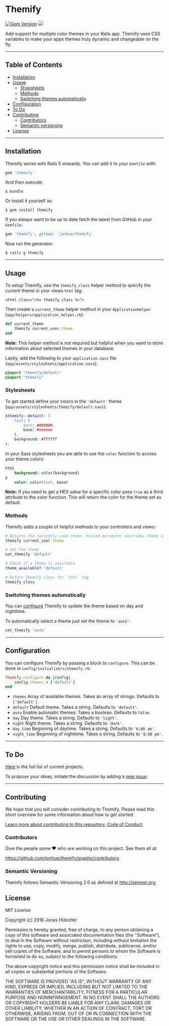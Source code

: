 # Themify

[![Gem Version](https://badge.fury.io/rb/themify.svg)](https://badge.fury.io/rb/themify) <img src="https://travis-ci.org/jonhue/themify.svg?branch=master" />

Add support for multiple color themes in your Rails app. Themify uses CSS variables to make your apps themes truly dynamic and changeable on the fly.

---

## Table of Contents

* [Installation](#installation)
* [Usage](#usage)
    * [Stylesheets](#stylesheets)
    * [Methods](#methods)
    * [Switching themes automatically](#switching-themes-automatically)
* [Configuration](#configuration)
* [To Do](#to-do)
* [Contributing](#contributing)
    * [Contributors](#contributors)
    * [Semantic versioning](#semantic-versioning)
* [License](#license)

---

## Installation

Themify works with Rails 5 onwards. You can add it to your `Gemfile` with:

```ruby
gem 'themify'
```

And then execute:

    $ bundle

Or install it yourself as:

    $ gem install themify

If you always want to be up to date fetch the latest from GitHub in your `Gemfile`:

```ruby
gem 'themify', github: 'jonhue/themify'
```

Now run the generator:

    $ rails g themify

---

## Usage

To setup Themify, use the `themify_class` helper method to specify the current theme in your views `html` tag:

```erb
<html class="<%= themify_class %>">
```

Then create a `current_theme` helper method in your `ApplicationHelper` (`app/helpers/application_helper.rb`):

```ruby
def current_theme
    themify current_user.theme
end
```

**Note:** This helper method is not required but helpful when you want to store information about selected themes in your database.

Lastly, add the following to your `application.sass` file (`app/assets/stylesheets/application.sass`):

```sass
@import "themify/default"
@import "themify"
```

### Stylesheets

To get started define your colors in the `'default'` theme (`app/assets/stylesheets/themify/default.sass`):

```scss
$themify--default: (
    text: (
        dark: #000000,
        base: #eeeeee
    ),
    background: #ffffff
);
```

In your Sass stylesheets you are able to use the `color` function to access your theme colors:

```sass
html
    background: color(background)
p
    color: color(text, base)
```

**Note:** If you need to get a HEX value for a specific color pass `true` as a third attribute to the color function. This will return the color for the theme set as default.

### Methods

Themify adds a couple of helpful methods to your controllers and views:

```ruby
# Returns the currently used theme. Passed parameter overrides theme stored in cookies and default theme.
themify current_user.theme

# Set the theme
set_themify 'default'

# Check if a theme is available
theme_available? 'default'

# Return Themify class for `html` tag
themify_class
```

### Switching themes automatically

You can [configure](#configuration) Themify to update the theme based on day and nighttime.

To automatically select a theme just set the theme to `'auto'`:

```ruby
set_themify 'auto'
```

---

## Configuration

You can configure Themify by passing a block to `configure`. This can be done in `config/initializers/themify.rb`:

```ruby
Themify.configure do |config|
    config.themes = ['default']
end
```

* `themes` Array of available themes. Takes an array of strings. Defaults to `['default']`.
* `default` Default theme. Takes a string. Defaults to `'default'`.
* `auto` Enable automatic themes. Takes a boolean. Defaults to `false`.
* `day` Day theme. Takes a string. Defaults to `'light'`.
* `night` Night theme. Takes a string. Defaults to `'dark'`.
* `day_time` Beginning of daytime. Takes a string. Defaults to `'6:00 am'`.
* `night_time` Beginning of nighttime. Takes a string. Defaults to `'6:00 pm'`.

---

## To Do

[Here](https://github.com/jonhue/themify/projects/1) is the full list of current projects.

To propose your ideas, initiate the discussion by adding a [new issue](https://github.com/jonhue/themify/issues/new).

---

## Contributing

We hope that you will consider contributing to Themify. Please read this short overview for some information about how to get started:

[Learn more about contributing to this repository](CONTRIBUTING.md), [Code of Conduct](CODE_OF_CONDUCT.md)

### Contributors

Give the people some :heart: who are working on this project. See them all at:

https://github.com/jonhue/themify/graphs/contributors

### Semantic Versioning

Themify follows Semantic Versioning 2.0 as defined at http://semver.org.

## License

MIT License

Copyright (c) 2018 Jonas Hübotter

Permission is hereby granted, free of charge, to any person obtaining a copy
of this software and associated documentation files (the "Software"), to deal
in the Software without restriction, including without limitation the rights
to use, copy, modify, merge, publish, distribute, sublicense, and/or sell
copies of the Software, and to permit persons to whom the Software is
furnished to do so, subject to the following conditions:

The above copyright notice and this permission notice shall be included in all
copies or substantial portions of the Software.

THE SOFTWARE IS PROVIDED "AS IS", WITHOUT WARRANTY OF ANY KIND, EXPRESS OR
IMPLIED, INCLUDING BUT NOT LIMITED TO THE WARRANTIES OF MERCHANTABILITY,
FITNESS FOR A PARTICULAR PURPOSE AND NONINFRINGEMENT. IN NO EVENT SHALL THE
AUTHORS OR COPYRIGHT HOLDERS BE LIABLE FOR ANY CLAIM, DAMAGES OR OTHER
LIABILITY, WHETHER IN AN ACTION OF CONTRACT, TORT OR OTHERWISE, ARISING FROM,
OUT OF OR IN CONNECTION WITH THE SOFTWARE OR THE USE OR OTHER DEALINGS IN THE
SOFTWARE.
